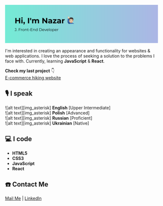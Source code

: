 ![alt text][img_header]

<!-- # Hi, I'm Nazar 🙋🏻‍♂️ -->

I'm interested in creating an appearance and functionality for websites & web applications. I love the process of seeking a solution to the problems I face with. Currently, learning **JavaScript** & **React**.

**Check my last project** 👇
<br>
[E-commerce hiking website][link_project]

## 🎙 I speak 

![alt text][img_asterisk] **English** [Upper Intermediate]
<br>
![alt text][img_asterisk] **Polish** [Advanced]
<br>
![alt text][img_asterisk] **Russian** [Proficient]
<br>
![alt text][img_asterisk] **Ukrainian** [Native]

## 💻 I code 

- **HTML5**
- **CSS3**
- **JavaScript**
- **React**

## ☎️ Contact Me 

[Mail Me][link_mail] | [LinkedIn][link_linkedin]

<!-- Links -->
[link_project]: https://github.com/LiberViator/ecommerce-website
[link_mail]: mailto:nazar.poplavsky@gmail.com
[link_linkedin]: https://www.linkedin.com/in/npko/

<!-- Images -->
[img_header]: assets/header.svg
